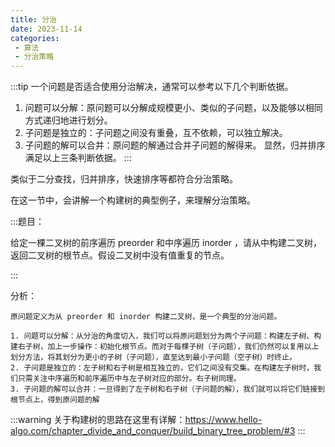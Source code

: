 ```yaml
---
title: 分治
date: 2023-11-14
categories:
 - 算法
 - 分治策略
---
```


:::tip
一个问题是否适合使用分治解决，通常可以参考以下几个判断依据。

1. 问题可以分解：原问题可以分解成规模更小、类似的子问题，以及能够以相同方式递归地进行划分。
2. 子问题是独立的：子问题之间没有重叠，互不依赖，可以独立解决。
3. 子问题的解可以合并：原问题的解通过合并子问题的解得来。
显然，归并排序满足以上三条判断依据。
:::

类似于二分查找，归并排序，快速排序等都符合分治策略。

在这一节中，会讲解一个构建树的典型例子，来理解分治策略。

:::题目：

给定一棵二叉树的前序遍历 preorder 和中序遍历 inorder ，请从中构建二叉树，返回二叉树的根节点。假设二叉树中没有值重复的节点。

:::

分析：
```
原问题定义为从 preorder 和 inorder 构建二叉树，是一个典型的分治问题。

1. 问题可以分解：从分治的角度切入，我们可以将原问题划分为两个子问题：构建左子树、构建右子树，加上一步操作：初始化根节点。而对于每棵子树（子问题），我们仍然可以复用以上划分方法，将其划分为更小的子树（子问题），直至达到最小子问题（空子树）时终止。
2. 子问题是独立的：左子树和右子树是相互独立的，它们之间没有交集。在构建左子树时，我们只需关注中序遍历和前序遍历中与左子树对应的部分。右子树同理。
3. 子问题的解可以合并：一旦得到了左子树和右子树（子问题的解），我们就可以将它们链接到根节点上，得到原问题的解
```

:::warning
关于构建树的思路在这里有详解：https://www.hello-algo.com/chapter_divide_and_conquer/build_binary_tree_problem/#3
:::